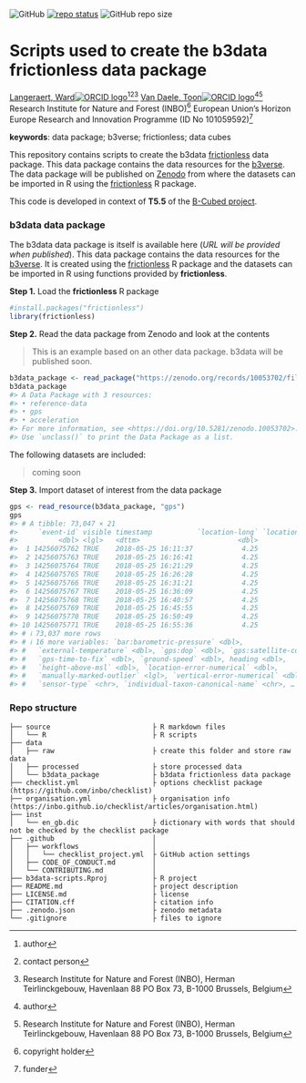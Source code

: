 
<!-- README.md is generated from README.Rmd. Please edit that file -->
<!-- badges: start -->

![GitHub](https://img.shields.io/github/license/b-cubed-eu/b3data-scripts)
[![repo
status](https://www.repostatus.org/badges/latest/wip.svg)](https://www.repostatus.org/#wip)
![GitHub repo
size](https://img.shields.io/github/repo-size/b-cubed-eu/b3data-scripts)
<!-- badges: end -->

# Scripts used to create the b3data frictionless data package

[Langeraert, Ward![ORCID
logo](https://info.orcid.org/wp-content/uploads/2019/11/orcid_16x16.png)](https://orcid.org/0000-0002-5900-8109)[^1][^2][^3]
[Van Daele, Toon![ORCID
logo](https://info.orcid.org/wp-content/uploads/2019/11/orcid_16x16.png)](https://orcid.org/0000-0002-1362-853X)[^4][^5]
Research Institute for Nature and Forest (INBO)[^6] European Union’s
Horizon Europe Research and Innovation Programme (ID No 101059592)[^7]

**keywords**: data package; b3verse; frictionless; data cubes

<!-- community: b3 -->
<!-- community: inbo -->
<!-- description: start -->

This repository contains scripts to create the b3data
[frictionless](https://docs.ropensci.org/frictionless/) data package.
This data package contains the data resources for the
[b3verse](https://docs.b-cubed.eu/guides/b3verse/). The data package
will be published on [Zenodo](https://zenodo.org/) from where the
datasets can be imported in R using the
[frictionless](https://docs.ropensci.org/frictionless/) R package.
<!-- description: end -->

This code is developed in context of **T5.5** of the [B-Cubed
project](https://b-cubed.eu/).

### b3data data package

The b3data data package is itself is available here (*URL will be
provided when published*). This data package contains the data resources
for the [b3verse](https://docs.b-cubed.eu/guides/b3verse/). It is
created using the
[frictionless](https://docs.ropensci.org/frictionless/) R package and
the datasets can be imported in R using functions provided by
**frictionless**.

**Step 1.** Load the **frictionless** R package

``` r
#install.packages("frictionless")
library(frictionless)
```

**Step 2.** Read the data package from Zenodo and look at the contents

> This is an example based on an other data package. b3data will be
> published soon.

``` r
b3data_package <- read_package("https://zenodo.org/records/10053702/files/datapackage.json")
b3data_package
#> A Data Package with 3 resources:
#> • reference-data
#> • gps
#> • acceleration
#> For more information, see <https://doi.org/10.5281/zenodo.10053702>.
#> Use `unclass()` to print the Data Package as a list.
```

The following datasets are included:

> coming soon

**Step 3.** Import dataset of interest from the data package

``` r
gps <- read_resource(b3data_package, "gps")
gps
#> # A tibble: 73,047 × 21
#>     `event-id` visible timestamp           `location-long` `location-lat`
#>          <dbl> <lgl>   <dttm>                        <dbl>          <dbl>
#>  1 14256075762 TRUE    2018-05-25 16:11:37            4.25           51.3
#>  2 14256075763 TRUE    2018-05-25 16:16:41            4.25           51.3
#>  3 14256075764 TRUE    2018-05-25 16:21:29            4.25           51.3
#>  4 14256075765 TRUE    2018-05-25 16:26:28            4.25           51.3
#>  5 14256075766 TRUE    2018-05-25 16:31:21            4.25           51.3
#>  6 14256075767 TRUE    2018-05-25 16:36:09            4.25           51.3
#>  7 14256075768 TRUE    2018-05-25 16:40:57            4.25           51.3
#>  8 14256075769 TRUE    2018-05-25 16:45:55            4.25           51.3
#>  9 14256075770 TRUE    2018-05-25 16:50:49            4.25           51.3
#> 10 14256075771 TRUE    2018-05-25 16:55:36            4.25           51.3
#> # ℹ 73,037 more rows
#> # ℹ 16 more variables: `bar:barometric-pressure` <dbl>,
#> #   `external-temperature` <dbl>, `gps:dop` <dbl>, `gps:satellite-count` <dbl>,
#> #   `gps-time-to-fix` <dbl>, `ground-speed` <dbl>, heading <dbl>,
#> #   `height-above-msl` <dbl>, `location-error-numerical` <dbl>,
#> #   `manually-marked-outlier` <lgl>, `vertical-error-numerical` <dbl>,
#> #   `sensor-type` <chr>, `individual-taxon-canonical-name` <chr>, …
```

### Repo structure

    ├── source                         ├ R markdown files
    │   └── R                          ├ R scripts
    ├── data
    │   ├── raw                        ├ create this folder and store raw data
    │   ├── processed                  ├ store processed data
    │   └── b3data_package             ├ b3data frictionless data package
    ├── checklist.yml                  ├ options checklist package (https://github.com/inbo/checklist)
    ├── organisation.yml               ├ organisation info (https://inbo.github.io/checklist/articles/organisation.html)
    ├── inst
    │   └── en_gb.dic                  ├ dictionary with words that should not be checked by the checklist package
    ├── .github                        │ 
    │   ├── workflows                  │ 
    │   │   └── checklist_project.yml  ├ GitHub action settings
    │   ├── CODE_OF_CONDUCT.md         │ 
    │   └── CONTRIBUTING.md            │
    ├── b3data-scripts.Rproj           ├ R project
    ├── README.md                      ├ project description
    ├── LICENSE.md                     ├ license
    ├── CITATION.cff                   ├ citation info
    ├── .zenodo.json                   ├ zenodo metadata
    └── .gitignore                     ├ files to ignore

[^1]: author

[^2]: contact person

[^3]: Research Institute for Nature and Forest (INBO), Herman
    Teirlinckgebouw, Havenlaan 88 PO Box 73, B-1000 Brussels, Belgium

[^4]: author

[^5]: Research Institute for Nature and Forest (INBO), Herman
    Teirlinckgebouw, Havenlaan 88 PO Box 73, B-1000 Brussels, Belgium

[^6]: copyright holder

[^7]: funder
